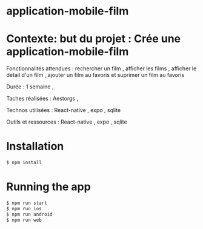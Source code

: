 # application-mobile-film

# Contexte: but du projet :  Crée une application-mobile-film

Fonctionnalités attendues : rechercher un film , afficher les films , afficher le detail d'un film , ajouter un film au favoris et suprimer un film au favoris  

Durée : 1 semaine ,

Taches réalisées : Aestorgs ,

Technos utilisées : React-native , expo , sqlite 

Outils et ressources : React-native , expo , sqlite

# Installation

```bash
$ npm install
```

# Running the app

```bash
$ npm run start
$ npm run ios 
$ npm run android
$ npm run web
```
